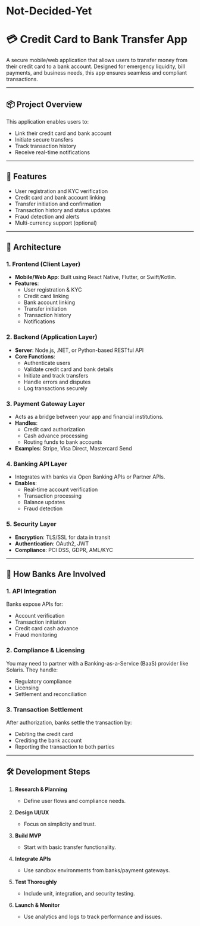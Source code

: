 # Not-Decided-Yet

# 💳 Credit Card to Bank Transfer App

A secure mobile/web application that allows users to transfer money from their credit card to a bank account. Designed for emergency liquidity, bill payments, and business needs, this app ensures seamless and compliant transactions.

---

## 📦 Project Overview

This application enables users to:
- Link their credit card and bank account
- Initiate secure transfers
- Track transaction history
- Receive real-time notifications

---

## 🚀 Features

- User registration and KYC verification
- Credit card and bank account linking
- Transfer initiation and confirmation
- Transaction history and status updates
- Fraud detection and alerts
- Multi-currency support (optional)

---

## 🧠 Architecture

### 1. Frontend (Client Layer)
- **Mobile/Web App**: Built using React Native, Flutter, or Swift/Kotlin.
- **Features**:
  - User registration & KYC
  - Credit card linking
  - Bank account linking
  - Transfer initiation
  - Transaction history
  - Notifications

### 2. Backend (Application Layer)
- **Server**: Node.js, .NET, or Python-based RESTful API
- **Core Functions**:
  - Authenticate users
  - Validate credit card and bank details
  - Initiate and track transfers
  - Handle errors and disputes
  - Log transactions securely

### 3. Payment Gateway Layer
- Acts as a bridge between your app and financial institutions.
- **Handles**:
  - Credit card authorization
  - Cash advance processing
  - Routing funds to bank accounts
- **Examples**: Stripe, Visa Direct, Mastercard Send

### 4. Banking API Layer
- Integrates with banks via Open Banking APIs or Partner APIs.
- **Enables**:
  - Real-time account verification
  - Transaction processing
  - Balance updates
  - Fraud detection

### 5. Security Layer
- **Encryption**: TLS/SSL for data in transit
- **Authentication**: OAuth2, JWT
- **Compliance**: PCI DSS, GDPR, AML/KYC

---

## 🏦 How Banks Are Involved

### 1. API Integration
Banks expose APIs for:
- Account verification
- Transaction initiation
- Credit card cash advance
- Fraud monitoring

### 2. Compliance & Licensing
You may need to partner with a Banking-as-a-Service (BaaS) provider like Solaris.
They handle:
- Regulatory compliance
- Licensing
- Settlement and reconciliation

### 3. Transaction Settlement
After authorization, banks settle the transaction by:
- Debiting the credit card
- Crediting the bank account
- Reporting the transaction to both parties

---

## 🛠️ Development Steps

1. **Research & Planning**
   - Define user flows and compliance needs.

2. **Design UI/UX**
   - Focus on simplicity and trust.

3. **Build MVP**
   - Start with basic transfer functionality.

4. **Integrate APIs**
   - Use sandbox environments from banks/payment gateways.

5. **Test Thoroughly**
   - Include unit, integration, and security testing.

6. **Launch & Monitor**
   - Use analytics and logs to track performance and issues.

